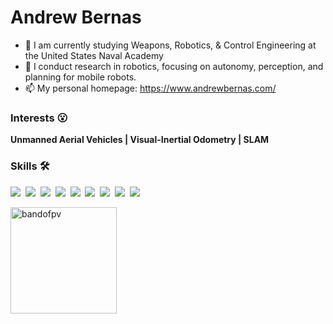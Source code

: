 

# Andrew Bernas

- 🔭 I am currently studying Weapons, Robotics, & Control Engineering at the United States Naval Academy
- 🌱 I conduct research in robotics, focusing on autonomy, perception, and planning for mobile robots.
- 📫 My personal homepage: https://www.andrewbernas.com/

### Interests 😮

**Unmanned Aerial Vehicles | Visual-Inertial Odometry | SLAM**
  
### Skills 🛠
<p>
  <img src="https://img.shields.io/badge/ROS-22314E?logo=ROS&logoColor=white"/></a>&nbsp 
  <img src="https://img.shields.io/badge/Python-3766AB?logo=Python&logoColor=white"/></a>&nbsp 
  <img src="https://img.shields.io/badge/MATLAB-FF452F?logo=Mathworks&logoColor=white"/></a>&nbsp 
  <img src="https://img.shields.io/badge/Docker-%230db7ed.svg?logo=docker&logoColor=white"/></a>&nbsp 
  <img src="https://img.shields.io/badge/HTML-E34F26?logo=HTML5&logoColor=white"/></a>&nbsp 
  <img src="https://img.shields.io/badge/JavaScript-F7DF1E?logo=javascript&logoColor=black"/></a>&nbsp 
  <img src="https://img.shields.io/badge/Bash-4EAA25?logo=gnubash&logoColor=fff"/></a>&nbsp 
  <img src="https://img.shields.io/badge/C++-00599C?logo=C%2B%2B&logoColor=white"/></a>&nbsp 
  <img src="https://img.shields.io/badge/Markdown-000000?logo=Markdown&logoColor=white"/></a>&nbsp 
</p>

<img style="height: 170px; width: auto;" align="center" src="https://github-readme-stats.vercel.app/api/top-langs?username=bandofpv&show_icons=true&locale=en&layout=compact" alt="bandofpv" />
